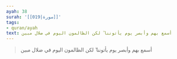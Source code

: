 ```yaml
---
ayah: 38
surah: '[[019|سورة]]'
tags:
- quran/ayah
text: أسمع بهم وأبصر يوم يأتوننا ۖ لكن الظالمون اليوم في ضلال مبين
---
```

> أسمع بهم وأبصر يوم يأتوننا ۖ لكن الظالمون اليوم في ضلال مبين
